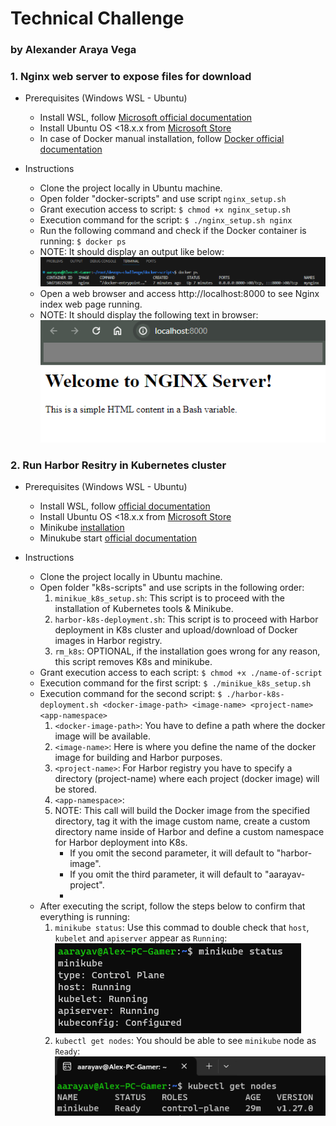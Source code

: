 # Technical Challenge
### by Alexander Araya Vega

### 1. Nginx web server to expose files for download
- Prerequisites (Windows WSL - Ubuntu)
    - Install WSL, follow [Microsoft official documentation](https://techcommunity.microsoft.com/t5/windows-11/how-to-install-the-linux-windows-subsystem-in-windows-11/m-p/2701207/page/2)
    - Install Ubuntu OS <18.x.x from [Microsoft Store](https://www.microsoft.com/store/productId/9MTTCL66CPXJ?ocid=pdpshare)
    - In case of Docker manual installation, follow [Docker official documentation](https://docs.docker.com/engine/install/ubuntu/)

- Instructions
    - Clone the project locally in Ubuntu machine.
    - Open folder "docker-scripts" and use script ```nginx_setup.sh```
    - Grant execution access to script: ```$ chmod +x nginx_setup.sh```
    - Execution command for the script: ```$ ./nginx_setup.sh nginx```
    - Run the following command and check if the Docker container is running: ```$ docker ps```
     * NOTE: It should display an output like below:
     ![Dcoker ps output](image.png)
    - Open a web browser and access http://localhost:8000 to see Nginx index web page running.
     * NOTE: It should display the following text in browser:
    ![Nginx Browser Output](image-3.png)

### 2. Run Harbor Resitry in Kubernetes cluster
- Prerequisites (Windows WSL - Ubuntu)
    - Install WSL, follow [official documentation](https://techcommunity.microsoft.com/t5/windows-11/how-to-install-the-linux-windows-subsystem-in-windows-11/m-p/2701207/page/2)
    - Install Ubuntu OS <18.x.x from [Microsoft Store](https://www.microsoft.com/store/productId/9MTTCL66CPXJ?ocid=pdpshare)
    - Minikube [installation](https://cursosdedesarrollo.com/2020/07/instalacion-de-kubernetes-minikube-en-ubuntu-20-04/) 
    - Minukube start [official documentation](https://minikube.sigs.k8s.io/docs/start/)

- Instructions
    - Clone the project locally in Ubuntu machine.
    - Open folder "k8s-scripts" and use scripts in the following order:
        1. ```minikue_k8s_setup.sh```: This script is to proceed with the installation of Kubernetes tools & Minikube.
        2. ```harbor-k8s-deployment.sh```: This script is to proceed with Harbor deployment in K8s cluster and upload/download of Docker images in Harbor registry.
        3. ```rm_k8s```: OPTIONAL, if the installation goes wrong for any reason, this script removes K8s and minikube.
    - Grant execution access to each script: ```$ chmod +x ./name-of-script```
    - Execution command for the first script: ```$ ./minikue_k8s_setup.sh```
    - Execution command for the second script: ```$ ./harbor-k8s-deployment.sh <docker-image-path> <image-name> <project-name> <app-namespace>```
        1. ```<docker-image-path>```: You have to define a path where the docker image will be available.
        2. ```<image-name>```: Here is where you define the name of the docker image for building and Harbor purposes.
        3. ```<project-name>```: For Harbor registry you have to specify a directory (project-name) where each project (docker image) will be stored.
        4. ```<app-namespace>```: 
        5. NOTE: This call will build the Docker image from the specified directory, tag it with the image custom name, create a custom directory name inside of Harbor and define a custom namespace for Harbor deployment into K8s. 
            - If you omit the second parameter, it will default to "harbor-image". 
            - If you omit the third parameter, it will default to "aarayav-project".
            - 
    - After executing the script, follow the steps below to confirm that everything is running:
        1. ```minikube status```: Use this commad to double check that `host`, `kubelet` and `apiserver` appear as `Running`:
        ![Minikube status](image-1.png)
        2. ```kubectl get nodes```: You should be able to see `minikube` node as `Ready`:
        ![kubectl get nodes](image-2.png)
        
